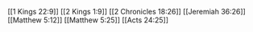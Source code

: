 [[1 Kings 22:9]]
[[2 Kings 1:9]]
[[2 Chronicles 18:26]]
[[Jeremiah 36:26]]
[[Matthew 5:12]]
[[Matthew 5:25]]
[[Acts 24:25]]
